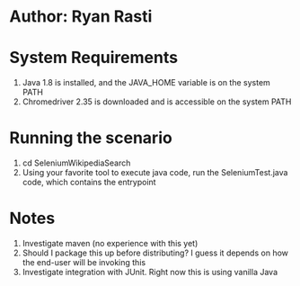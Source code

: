 # Author: Ryan Rasti

# System Requirements
1. Java 1.8 is installed, and the JAVA_HOME variable is on the system PATH
2. Chromedriver 2.35 is downloaded and is accessible on the system PATH

# Running the scenario
1. cd SeleniumWikipediaSearch
2. Using your favorite tool to execute java code, run the SeleniumTest.java code, which contains the entrypoint

# Notes
1. Investigate maven (no experience with this yet)
2. Should I package this up before distributing? I guess it depends on how the end-user will be invoking this
3. Investigate integration with JUnit. Right now this is using vanilla Java

